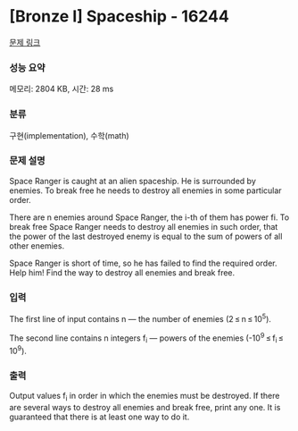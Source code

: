 # [Bronze I] Spaceship - 16244 

[문제 링크](https://www.acmicpc.net/problem/16244) 

### 성능 요약

메모리: 2804 KB, 시간: 28 ms

### 분류

구현(implementation), 수학(math)

### 문제 설명

<p>Space Ranger is caught at an alien spaceship. He is surrounded by enemies. To break free he needs to destroy all enemies in some particular order.</p>

<p>There are n enemies around Space Ranger, the i-th of them has power fi. To break free Space Ranger needs to destroy all enemies in such order, that the power of the last destroyed enemy is equal to the sum of powers of all other enemies.</p>

<p>Space Ranger is short of time, so he has failed to find the required order. Help him! Find the way to destroy all enemies and break free.</p>

### 입력 

 <p>The first line of input contains n — the number of enemies (2 ≤ n ≤ 10<sup>5</sup>).</p>

<p>The second line contains n integers f<sub>i</sub> — powers of the enemies (-10<sup>9</sup> ≤ f<sub>i</sub> ≤ 10<sup>9</sup>).</p>

### 출력 

 <p>Output values f<sub>i</sub> in order in which the enemies must be destroyed. If there are several ways to destroy all enemies and break free, print any one. It is guaranteed that there is at least one way to do it.</p>

